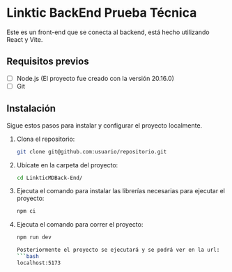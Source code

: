 # Linktic BackEnd Prueba Técnica

Este es un front-end que se conecta al backend, está hecho utilizando React y Vite.

## Requisitos previos

- [ ] Node.js (El proyecto fue creado con la versión 20.16.0)
- [ ] Git

## Instalación

Sigue estos pasos para instalar y configurar el proyecto localmente.

1. Clona el repositorio:

   ```bash
   git clone git@github.com:usuario/repositorio.git
   
2. Ubícate en la carpeta del proyecto:
   ```bash
   cd LinkticMDBack-End/
   
3. Ejecuta el comando para instalar las librerías necesarias para ejecutar el proyecto:
   ```bash
   npm ci
4. Ejecuta el comando para correr el proyecto:
   ```bash
   npm run dev

   Posteriormente el proyecto se ejecutará y se podrá ver en la url:
   ```bash
   localhost:5173
